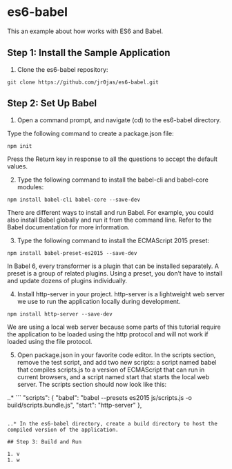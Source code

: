 # es6-babel
This an example about how works with ES6 and Babel.

## Step 1: Install the Sample Application

1. Clone the es6-babel repository:

```
git clone https://github.com/jr0jas/es6-babel.git
```

## Step 2: Set Up Babel

1. Open a command prompt, and navigate (cd) to the es6-babel directory.

Type the following command to create a package.json file:

```
npm init
```
Press the Return key in response to all the questions to accept the default values.

2. Type the following command to install the babel-cli and babel-core modules:
```
npm install babel-cli babel-core --save-dev
```
There are different ways to install and run Babel. For example, you could also install Babel globally and run it from the command line. Refer to the Babel documentation for more information.

3. Type the following command to install the ECMAScript 2015 preset:
```
npm install babel-preset-es2015 --save-dev
```

In Babel 6, every transformer is a plugin that can be installed separately. A preset is a group of related plugins. Using a preset, you don’t have to install and update dozens of plugins individually.

4. Install http-server in your project. http-server is a lightweight web server we use to run the application locally during development. 

```
npm install http-server --save-dev
```

We are using a local web server because some parts of this tutorial require the application to be loaded using the http protocol and will not work if loaded using the file protocol.

5. Open package.json in your favorite code editor. In the scripts section, remove the test script, and add two new scripts: a script named babel that compiles scripts.js to a version of ECMAScript that can run in current browsers, and a script named start that starts the local web server. The scripts section should now look like this:

..* ```
  "scripts": {
    "babel": "babel --presets es2015 js/scripts.js -o build/scripts.bundle.js",
    "start": "http-server"
  },
```

..* In the es6-babel directory, create a build directory to host the compiled version of the application.

## Step 3: Build and Run

1. v
1. w

